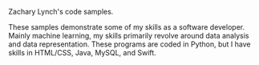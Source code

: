 Zachary Lynch's code samples. 

These samples demonstrate some of my skills as a software developer.
Mainly machine learning, my skills primarily revolve around data analysis and data representation.
These programs are coded in Python, but I have skills in HTML/CSS, Java, MySQL, and Swift.
